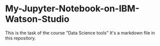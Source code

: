 # My-Jupyter-Notebook-on-IBM-Watson-Studio
This is the task of the course "Data Science tools"
It's a markdown file in this repository. 
